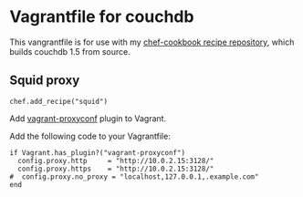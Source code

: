 # Vagrantfile for couchdb #

This vangrantfile is for use with my [chef-cookbook recipe repository](https://github.com/chrisekelley/chef-cookbooks),
which builds couchdb 1.5 from source.

## Squid proxy

    chef.add_recipe("squid")

Add [vagrant-proxyconf](https://github.com/tmatilai/vagrant-proxyconf) plugin to Vagrant.

Add the following code to your Vagrantfile:

    if Vagrant.has_plugin?("vagrant-proxyconf")
      config.proxy.http     = "http://10.0.2.15:3128/"
      config.proxy.https    = "http://10.0.2.15:3128/"
    #  config.proxy.no_proxy = "localhost,127.0.0.1,.example.com"
    end

